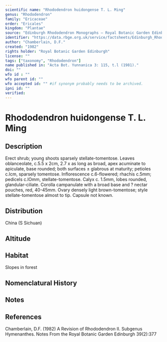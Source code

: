```yaml
---
scientific name: "Rhododendron huidongense T. L. Ming"
genus: "Rhododendron"
family: "Ericaceae"
order: "Ericales"
kingdom: "Plantae"
source: "Edinburgh Rhododendron Monographs – Royal Botanic Garden Edinburgh"
identifier: "https://data.rbge.org.uk/service/factsheets/Edinburgh_Rhododendron_Monographs.xhtml"
author: "Chamberlain, D.F."
created: "1982"
rights holder: "Royal Botanic Garden Edinburgh"
license: ""
tags: ["taxonomy", "Rhododendron"]
name published in: "Acta Bot. Yunnanica 3: 115, t.l (1981)."
doi: ""
wfo id : ""
wfo parent id: ""
wfo accepted id: "" #if synonym probably needs to be archived.                      
ipni id: ""
verified:
---
```


                       

# Rhododendron huidongense T. L. Ming

## Description
Erect shrub; young shoots sparsely stellate-tomentose. Leaves oblanceolate, c.5.5 x 2cm, 2.7 x as long as broad, apex acuminate to apiculate, base rounded; both surfaces ± glabrous at maturity; petioles c.lcm, sparsely tomentose. Inflorescence c.6-flowered; rhachis c.5mm; pedicels c.lOmm, stellate-tomentose. Calyx c. 1.5mm, lobes rounded, glandular-ciliate. Corolla campanulate with a broad base and ? nectar pouches, red, 40-45mm. Ovary densely light brown-tomentose; style stellate-tomentose almost to tip. Capsule not known.

## Distribution
China (S Sichuan)

## Altitude


## Habitat
Slopes in forest

## Nomenclatural History

                       
## Notes


## References

Chamberlain, D.F. (1982) A Revision of Rhododendron II. Subgenus Hymenanthes. Notes From the Royal Botanic Garden Edinburgh 39(2):377
